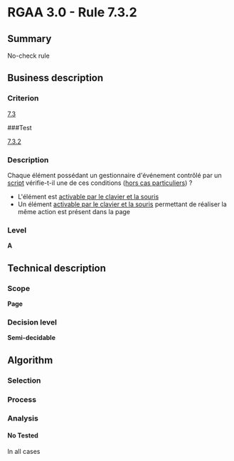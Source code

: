 # RGAA 3.0 -  Rule 7.3.2

## Summary

No-check rule

## Business description

### Criterion

[7.3](http://references.modernisation.gouv.fr/referentiel-technique-0#crit-7-3)

###Test

[7.3.2](http://disic.github.io/rgaa_referentiel_en/RGAA3.0_Criteria_English_version_v1.html#test-7-3-2)

### Description

Chaque &eacute;l&eacute;ment poss&eacute;dant un gestionnaire d'&eacute;v&eacute;nement contr&ocirc;l&eacute; par un <a href="http://references.modernisation.gouv.fr/referentiel-technique-0#mScript">script</a> v&eacute;rifie-t-il une de ces conditions (<a href="http://references.modernisation.gouv.fr/referentiel-technique-0#cpCrit7-3" title="Cas particuliers pour le crit&egrave;re 7.3">hors cas particuliers</a>) ? 
 
 *  L'&eacute;l&eacute;ment est <a href="http://references.modernisation.gouv.fr/referentiel-technique-0#mAAClavierSouris">activable par le clavier et la souris</a> 
 *  Un &eacute;l&eacute;ment <a href="http://references.modernisation.gouv.fr/referentiel-technique-0#mAAClavierSouris">activable par le clavier et la souris</a> permettant de r&eacute;aliser la m&ecirc;me action est pr&eacute;sent dans la page 


### Level

**A**

## Technical description

### Scope

**Page**

### Decision level

**Semi-decidable**

## Algorithm

### Selection

### Process

### Analysis

#### No Tested 

In all cases

